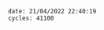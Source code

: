 

                date: 21/04/2022 22:40:19
                cycles: 41100

                         